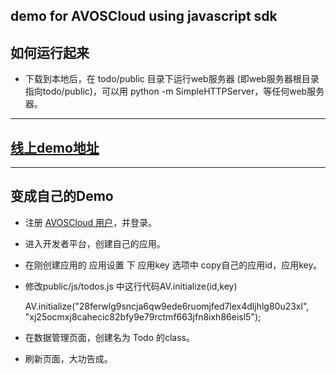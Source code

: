 ## demo for AVOSCloud using javascript sdk

## 如何运行起来


* 下载到本地后，在 todo/public 目录下运行web服务器 (即web服务器根目录指向todo/public)，可以用 python -m SimpleHTTPServer，等任何web服务器。


- - -

## <a href="http://todo.avosapps.com" target="_blank">线上demo地址 </a>


- - -

## 变成自己的Demo

* 注册 <a href="https://cn.avoscloud.com/login.html" target="_blank"> AVOSCloud 用户</a>，并登录。
* 进入开发者平台，创建自己的应用。
* 在刚创建应用的 应用设置 下 应用key 选项中 copy自己的应用id，应用key。
* 修改public/js/todos.js 中这行代码AV.initialize(id,key)

	AV.initialize("28ferwlg9sncja6qw9ede6ruomjfed7lex4dljhlg80u23xl",
                   "xj25ocmxj8cahecic82bfy9e79rctmf663jfn8ixh86eisl5");
* 在数据管理页面，创建名为 Todo 的class。
* 刷新页面，大功告成。
                   
